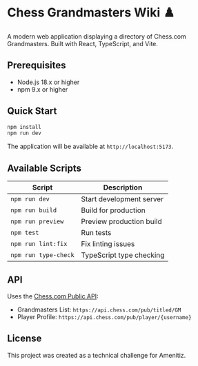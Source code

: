 # Chess Grandmasters Wiki ♟️

A modern web application displaying a directory of Chess.com Grandmasters. Built with React, TypeScript, and Vite.

## Prerequisites

- Node.js 18.x or higher
- npm 9.x or higher

## Quick Start

```bash
npm install
npm run dev
```

The application will be available at `http://localhost:5173`.

## Available Scripts

| Script | Description |
|--------|-------------|
| `npm run dev` | Start development server |
| `npm run build` | Build for production |
| `npm run preview` | Preview production build |
| `npm test` | Run tests |
| `npm run lint:fix` | Fix linting issues |
| `npm run type-check` | TypeScript type checking |

## API

Uses the [Chess.com Public API](https://www.chess.com/news/view/published-data-api):
- Grandmasters List: `https://api.chess.com/pub/titled/GM`
- Player Profile: `https://api.chess.com/pub/player/{username}`

## License

This project was created as a technical challenge for Amenitiz.
